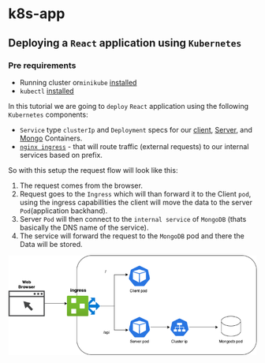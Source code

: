 # k8s-app
## Deploying a `React` application using `Kubernetes`

### Pre requirements
* Running cluster or`minikube` [installed](https://minikube.sigs.k8s.io/docs/start/)
* `kubectl` [installed](https://kubernetes.io/docs/tasks/tools/install-kubectl/)


In this tutorial we are going to `deploy` `React` application using the following `Kubernetes` components: 
* `Service` type `clusterIp` and `Deployment` specs for our [client](https://github.com/tpaz1/k8s-app/blob/main/k8s-files/client-depl.yaml), [Server](https://github.com/tpaz1/k8s-app/blob/main/k8s-files/server-depl.yaml), and [Mongo](https://github.com/tpaz1/k8s-app/blob/main/k8s-files/mongo-depl.yaml) Containers.
* [`nginx ingress`](https://github.com/tpaz1/k8s-app/blob/main/k8s-files/ingress-srv.yaml) - that will route traffic (external requests) to our internal services  based on prefix.

So with this setup the request flow will look like this:
1. The request comes from the browser.
2. Request goes to the `Ingress` which will than forward it to the Client `pod`, using the ingress capabillities the client will move the data to the server `Pod`(application backhand).
3. Server `Pod` will then connect to the `internal service` of `MongoDB` (thats basically the DNS name of the service).
4. The service will forward the request to the `MongoDB` pod and there the Data will be stored.



![alt text](https://github.com/tpaz1/k8s-app/blob/main/images/diagram-k8s-app.png)



